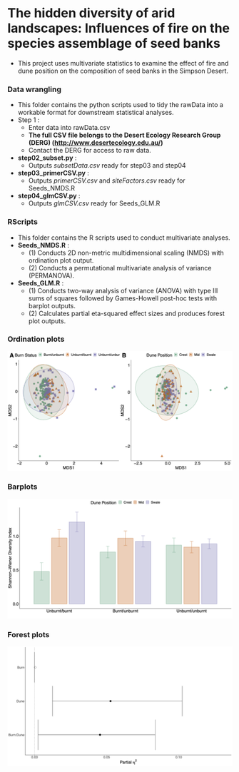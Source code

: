 # The hidden diversity of arid landscapes: Influences of fire on the species assemblage of seed banks
* This project uses multivariate statistics to examine the effect of fire and dune position on the composition of seed banks in the Simpson Desert.

### Data wrangling
* This folder contains the python scripts used to tidy the rawData into a workable format for downstream statistical analyses.
* Step 1 :
    * Enter data into rawData.csv
    * **The full CSV file belongs to the Desert Ecology Research Group (DERG) (http://www.desertecology.edu.au/)**
    * Contact the DERG for access to raw data. 
* **step02_subset.py** :
    * Outputs *subsetData.csv* ready for step03 and step04
* **step03_primerCSV.py** :
    * Outputs *primerCSV.csv* and *siteFactors.csv* ready for Seeds_NMDS.R
* **step04_glmCSV.py** :
    * Outputs *glmCSV.csv* ready for Seeds_GLM.R

### RScripts
* This folder contains the R scripts used to conduct multivariate analyses.
* **Seeds_NMDS.R** :
    * (1) Conducts 2D non-metric multidimensional scaling (NMDS) with ordination plot output.
    * (2) Conducts a permutational multivariate analysis of variance (PERMANOVA).
* **Seeds_GLM.R** :
    * (1) Conducts two-way analysis of variance (ANOVA) with type III sums of squares followed by Games-Howell post-hoc tests with barplot outputs.
    * (2) Calculates partial eta-squared effect sizes and produces forest plot outputs. 

### Ordination plots
![NMDS](/ROutputs/NMDS_concEllipse.png)

### Barplots
![Bar](/ROutputs/SWI_barPlot.png)

### Forest plots
![Forest](/ROutputs/SWI_eta2Partial.png)
